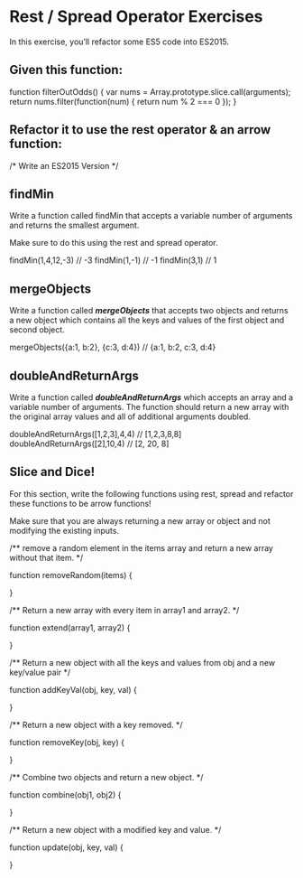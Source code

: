 # ****Rest / Spread Operator Exercises****

In this exercise, you’ll refactor some ES5 code into ES2015.

## **Given this function:**

function filterOutOdds() {
  var nums = Array.prototype.slice.call(arguments);
  return nums.filter(function(num) {
    return num % 2 === 0
  });
}

## ****Refactor it to use the rest operator & an arrow function:****

/* Write an ES2015 Version */

## **findMin**

Write a function called findMin that accepts a variable number of arguments and returns the smallest argument.

Make sure to do this using the rest and spread operator.

findMin(1,4,12,-3) // -3
findMin(1,-1) // -1
findMin(3,1) // 1

## **mergeObjects**

Write a function called ***mergeObjects*** that accepts two objects and returns a new object which contains all the keys and values of the first object and second object.

mergeObjects({a:1, b:2}, {c:3, d:4}) // {a:1, b:2, c:3, d:4}

## **doubleAndReturnArgs**

Write a function called ***doubleAndReturnArgs*** which accepts an array and a variable number of arguments. The function should return a new array with the original array values and all of additional arguments doubled.

doubleAndReturnArgs([1,2,3],4,4) // [1,2,3,8,8]
doubleAndReturnArgs([2],10,4) // [2, 20, 8]

## **Slice and Dice!**

For this section, write the following functions using rest, spread and refactor these functions to be arrow functions!

Make sure that you are always returning a new array or object and not modifying the existing inputs.

/** remove a random element in the items array
and return a new array without that item. */

function removeRandom(items) {

}

/** Return a new array with every item in array1 and array2. */

function extend(array1, array2) {

}

/** Return a new object with all the keys and values
from obj and a new key/value pair */

function addKeyVal(obj, key, val) {

}

/** Return a new object with a key removed. */

function removeKey(obj, key) {

}

/** Combine two objects and return a new object. */

function combine(obj1, obj2) {

}

/** Return a new object with a modified key and value. */

function update(obj, key, val) {

}
